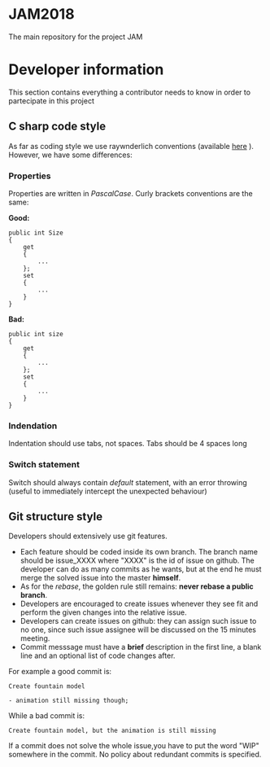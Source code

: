 # JAM2018
The main repository for the project JAM

# Developer information

This section contains everything a contributor needs to know in order to partecipate in this project

## C sharp code style

As far as coding style we use raywnderlich conventions (available [here](https://github.com/raywenderlich/c-sharp-style-guide) ). However, we have some differences:

### Properties ###

Properties are written in *PascalCase*. Curly brackets conventions are the same:

**Good:**

	public int Size 
	{
		get 
		{
			...
		};
		set
		{
			...
		}
	}
	
**Bad:**

	public int size 
	{
		get 
		{
			...
		};
		set
		{
			...
		}
	}
	

### Indendation ###

Indentation should use tabs, not spaces. Tabs should be 4 spaces long

### Switch statement ###

Switch should always contain *default* statement, with an error throwing (useful to immediately intercept the unexpected behaviour)

## Git structure style ##

Developers should extensively use git features. 

 * Each feature should be coded inside its own branch. The branch name should be issue_XXXX where "XXXX" is the id of issue on github. 
	The developer can do as many commits as he wants, but at the end he must merge the solved issue into the master **himself**.
 * As for the *rebase*, the golden rule still remains: **never rebase a public branch**.
 * Developers are encouraged to create issues whenever they see fit and perform the given changes into the relative issue.
 * Developers can create issues on github: they can assign such issue to no one, since such issue assignee will be discussed on the 15 minutes meeting.
 * Commit messsage must have a **brief** description in the first line, a blank line and an optional list of code changes after.
 
 For example a good commit is:
 
	Create fountain model
	
	- animation still missing though;
	
While a bad commit is:

	Create fountain model, but the animation is still missing
	
If a commit does not solve the whole issue,you have to put the word "WIP" somewhere in the commit. No policy about redundant commits is specified.